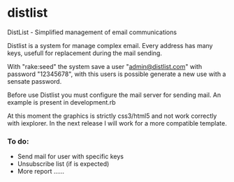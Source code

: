 distlist
========

DistList - Simplified management of email communications

Distlist is a system for manage complex email.  Every address has many keys, usefull for replacement during the mail sending.

With "rake:seed" the system save a user "admin@distlist.com" with password "12345678", with this users is possible generate a new use with a sensate password.

Before use Distlist you must configure the mail server for sending mail. An example is present in development.rb

At this moment the graphics is strictly css3/html5 and not work correctly with iexplorer. In the next release I will work for  a more compatible template.

### To do:

* Send mail for user with specific keys
* Unsubscribe list (if is expected)
* More report
......